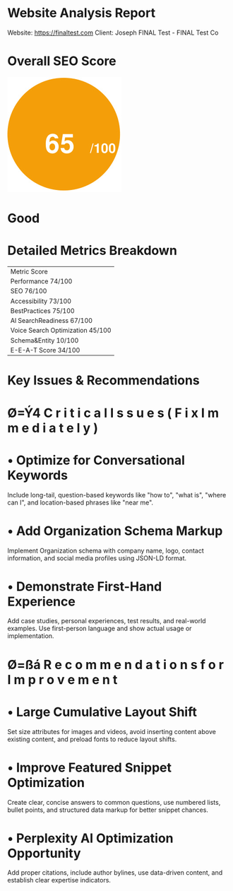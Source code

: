 # Website Analysis Report  

Website: https://finaltest.com Client: Joseph FINAL Test - FINAL Test Co  

# Overall SEO Score  

![](images/wbqhsm.jpg)  

# Good  

# Detailed Metrics Breakdown  

<html><body><table><tr><td>Metric Score</td></tr><tr><td>Performance 74/100</td></tr><tr><td>SEO 76/100</td></tr><tr><td>Accessibility 73/100</td></tr><tr><td>BestPractices 75/100</td></tr><tr><td>Al SearchReadiness 67/100</td></tr><tr><td>Voice Search Optimization 45/100</td></tr><tr><td>Schema&Entity 10/100</td></tr><tr><td>E-E-A-T Score 34/100</td></tr></table></body></html>  

# Key Issues & Recommendations  

# Ø=Ý4   C r i t i c a l   I s s u e s   ( F i x   I m m e d i a t e l y )  

# • Optimize for Conversational Keywords  

Include long-tail, question-based keywords like "how to", "what is", "where can I", and location-based phrases like "near me".  

# • Add Organization Schema Markup  

Implement Organization schema with company name, logo, contact information, and social media profiles using JSON-LD format.  

# • Demonstrate First-Hand Experience  

Add case studies, personal experiences, test results, and real-world examples. Use first-person language and show actual usage or implementation.  

# Ø=ßá   R e c o m m e n d a t i o n s   f o r   I m p r o v e m e n t  

# • Large Cumulative Layout Shift  

Set size attributes for images and videos, avoid inserting content above existing content, and preload fonts to reduce layout shifts.  

# • Improve Featured Snippet Optimization  

Create clear, concise answers to common questions, use numbered lists, bullet points, and structured data markup for better snippet chances.  

# • Perplexity AI Optimization Opportunity  

Add proper citations, include author bylines, use data-driven content, and establish clear expertise indicators.  